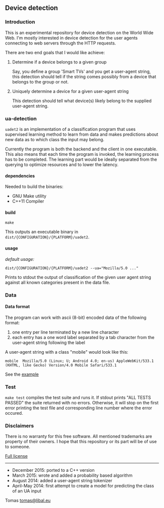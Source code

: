 ## Device detection

### Introduction

This is an experimental repository for device detection on the World Wide
Web. I'm mostly interested in device detection for the user agents connecting
to web servers through the HTTP requests.

There are two end goals that I would like achieve:

1. Determine if a device belongs to a given group

   Say, you define a group 'Smart TVs' and you get a user-agent string, this
   detection should tell if the string comes possibly from a device that belongs to
   the group or not.

2. Uniquely determine a device for a given user-agent string

   This detection should tell what device(s) likely belong to the supplied user-agent
   string.
   
### ua-detection

`uadet2` is an implementation of a classification program that uses supervised
learning method to learn from data and makes predictions about new data as to which
class the input may belong.

Currently the program is both the backend and the client in one executable. This also means that each time the program is invoked, the learning process has to be completed. The learning part would be ideally separated from the querying to optimize resources and to lower the latency.

#### dependencies

Needed to build the binaries:

- GNU Make utility
- C++11 Compiler

#### build

    make

This outputs an executable binary in `dist/{CONFIGURATION}/{PLATFORM}/uadet2`.

#### usage

*default usage:*

    dist/{CONFIGURATION}/{PLATFORM}/uadet2 --ua="Mozilla/5.0 ..."
    
Prints to stdout the output of classification of the given user agent string 
against all known categories present in the data file.

### Data

#### Data format

The program can work with ascii (8-bit) encoded data of the following format:

1. one entry per line terminated by a new line character
2. each entry has a one word label separated by a tab character from the user-agent string following the label

A user-agent string with a class "mobile" would look like this:

    mobile  Mozilla/5.0 (Linux; U; Android 4.0; en-us) AppleWebKit/533.1 (KHTML, like Gecko) Version/4.0 Mobile Safari/533.1

See the [example](/data_in.txt) 

### Test

`make test` compiles the test suite and runs it. If stdout prints "ALL TESTS
PASSED" the suite returned with no errors. Otherwise, it will stop on the first
error printing the test file and corresponding line number where the error
occured.

### Disclaimers

There is no warranty for this free software. All mentioned trademarks are property
of their owners. I hope that this repository or its part will be of use to someone.

[Full license](https://github.com/tomaslibal/ua-detection/blob/master/LICENSE)

---

- December 2015: ported to a C++ version
- March 2015: wrote and added a probability based algorithm
- August 2014: added a user-agent string tokenizer
- April-May 2014: first attempt to create a model for predicting the class of an UA input

Tomas <tomas@libal.eu>
